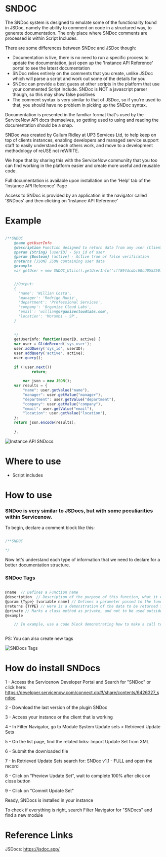 # SNDOC

The SNDoc system is designed to emulate some of the functionality found in JSDoc, namely the ability to comment on code in a structured way, to generate documentation. The only place where SNDoc comments are processed is within Script Includes.

There are some differences between SNDoc and JSDoc though:

- Documentation is live, there is no need to run a specific process to update the documentation, just open up the 'Instance API Reference' portal to see the latest documentation
- SNDoc relies entirely on the comments that you create, unlike JSDoc which will parse a script and work out some of the details for you
- SNDoc can provide a best guess at other scripts in the platform that use your commented Script Include. SNDoc is NOT a javascript parser though, so this may show false positives
- The comment syntax is very similar to that of JSDoc, so if you're used to that, you should have no problem in picking up the SNDoc syntax.

Documentation is presented in the familiar format that's used by the ServiceNow API docs themselves, so getting used to using and reading the documentation should be a snap.

SNDoc was created by Callum Ridley at UP3 Services Ltd, to help keep on top of clients instances, enabling developers and managed service support staff to easily understand each others work, and move to a development methodology of reUSE not reWRITE.

We hope that by sharing this with the ServiceNow communiity that you too can find working in the platform easier and create more useful and reusable code.

Full documentation is available upon installation on the 'Help' tab of the 'Instance API Reference' Page

Access to SNDoc is provided by an application in the navigator called 'SNDocs' and then clicking on 'Instance API Reference'


# Example

```JAVASCRIPT

/**SNDOC
    @name getUserInfo
    @description Function designed to return data from any user (Client and Server)
    @param {String} [userID] - Sys_id of user
    @param {Boolean} [active] - Active true or false verification
    @returns {JSON} JSON containing user data
    @example
    var getUser = new SNDOC_Utils().getUserInfo('cff894dcdbc60cd055250fbca3961901');


    //Output:
    {
      'name': 'Willian Costa',
      'manager': 'Rodrigo Muniz',
      'department': 'Professional Services',
      'company': 'Organize Cloud Labs',
      'email': 'willian@organizecloudlabs.com',
      'location': 'Morumbi - SP',
    }
    
    
    */
	getUserInfo: function(userID, active) {
	var user = GlideRecord('sys_user');
	user.addQuery('sys_id', userID);
	user.addQuery('active', active);
	user.query();
    
	if (!user.next()) 
      		return;
      
    	var json = new JSON();
	var results = {
		"name": user.getValue("name"),
		"manager": user.getValue("manager"),
		"department": user.getValue("department"),
		"company": user.getValue("company"),
		"email": user.getValue("email"),
		"location": user.getValue("location"),		
	};
	return json.encode(results);
		
	},

```

![Instance API SNDocs](https://github.com/Organize-Cloud-Labs/Service-Portal/blob/main/Documentation/images/sndocs-instance.png)


# Where to use

- Script includes

# How to use

### SNDoc is very similar to JSDocs, but with some peculiarities within Servicenow.


To begin, declare a comment block like this:

```JAVASCRIPT

/**SNDOC

*/

```

Now let's understand each type of information that we need to declare for a better documentation structure.

### SNDoc Tags

```JAVASCRIPT

@name  // Defines a Function name
@description  // Description of the purpose of this function, what it does, why it exists
@param {Type} [variable name] // Defines a parameter passed to the function 
@returns {TYPE} // Here is a demonstration of the data to be returned from the execution of the function
@private // Marks a class method as private, and not to be used outside of the script include it is a member of Pattern @private
@example

	// In example, use a code block demonstrating how to make a call to this function and what is returned
    
```

PS: You can also create new tags

![SNDocs Tags](https://github.com/Organize-Cloud-Labs/Service-Portal/blob/main/Documentation/images/sndocs-new-tags.png)


# How do install SNDocs

1 - Access the  Servicenow Developer Portal and Search for "SNDoc" 
        or click here: https://developer.servicenow.com/connect.do#!/share/contents/6426327_sndoc
        
2 - Download the last version of the plugin SNDoc

3 - Access your instance or the client that is working

4 - In Filter Navigator, go to Module System Update sets > Retrieved Update Sets

5 - On the list page, find the related links: Import Update Set from XML 

6 - Submit the downloaded file

7 - In Retrieved Update Sets search for: SNDoc v1.1 - FULL and open the record

8 - Click on "Preview Update Set", wait to complete 100% after click on close button

9 - Click on "Commit Update Set"


Ready, SNDocs is installed in your instance

To check if everything is right, search Filter Navigator for "SNDocs" and find a new module


# Reference Links

JSDocs: https://jsdoc.app/
